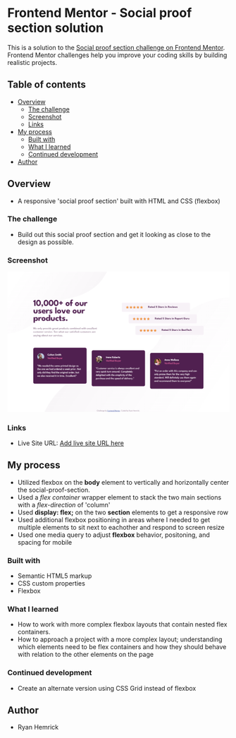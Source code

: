 # Frontend Mentor - Social proof section solution

This is a solution to the [Social proof section challenge on Frontend Mentor](https://www.frontendmentor.io/challenges/social-proof-section-6e0qTv_bA). Frontend Mentor challenges help you improve your coding skills by building realistic projects. 

## Table of contents

- [Overview](#overview)
  - [The challenge](#the-challenge)
  - [Screenshot](#screenshot)
  - [Links](#links)
- [My process](#my-process)
  - [Built with](#built-with)
  - [What I learned](#what-i-learned)
  - [Continued development](#continued-development)
- [Author](#author)


## Overview
- A responsive 'social proof section' built with HTML and CSS (flexbox)


### The challenge
- Build out this social proof section and get it looking as close to the design as possible.


### Screenshot
![](./screenshot.png)

### Links
- Live Site URL: [Add live site URL here](https://your-live-site-url.com)


## My process
- Utilized flexbox on the **body** element to vertically and horizontally center the social-proof-section.
- Used a *flex container* wrapper element to stack the two main sections with a *flex-direction* of 'column'
- Used **display: flex;** on the two **section** elements to get a responsive row
- Used additional flexbox positioning in areas where I needed to get multiple elements to sit next to eachother and respond to screen resize
- Used one media query to adjust **flexbox** behavior, positoning, and spacing for mobile


### Built with
- Semantic HTML5 markup
- CSS custom properties
- Flexbox


### What I learned
- How to work with more complex flexbox layouts that contain nested flex containers.
- How to approach a project with a more complex layout; understanding which elements need to be flex containers and how they should behave with relation to the other elements on the page


### Continued development
- Create an alternate version using CSS Grid instead of flexbox


## Author
- Ryan Hemrick